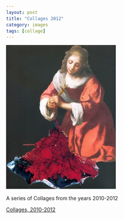 ```yaml
---
layout: post
title: "Collages 2012"
category: images
tags: [collage]
---
```

[![2012 Collages](/assets/praxedis.jpg)](http://http://imby.net/images/galleries/2012collage/)

A series of Collages from the years 2010-2012

<a href="http://http://imby.net/images/galleries/2012collage/" target="_blank">Collages, 2010-2012</a>

